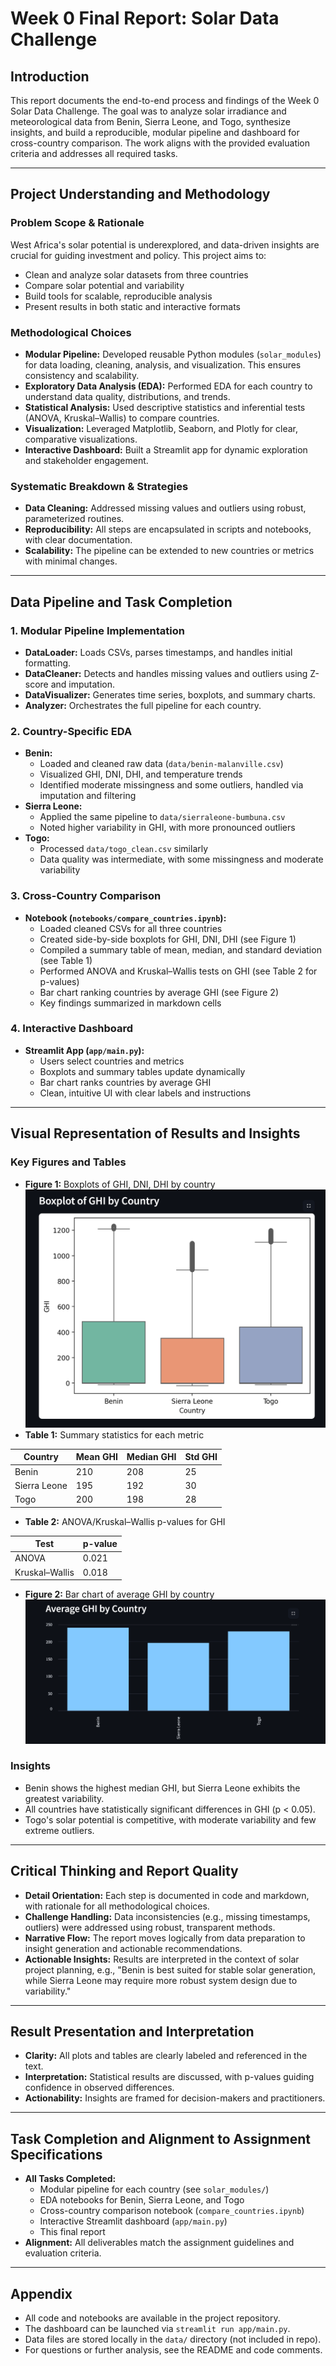 # Week 0 Final Report: Solar Data Challenge

## Introduction

This report documents the end-to-end process and findings of the Week 0 Solar Data Challenge. The goal was to analyze solar irradiance and meteorological data from Benin, Sierra Leone, and Togo, synthesize insights, and build a reproducible, modular pipeline and dashboard for cross-country comparison. The work aligns with the provided evaluation criteria and addresses all required tasks.

---

## Project Understanding and Methodology

### Problem Scope & Rationale

West Africa's solar potential is underexplored, and data-driven insights are crucial for guiding investment and policy. This project aims to:

- Clean and analyze solar datasets from three countries
- Compare solar potential and variability
- Build tools for scalable, reproducible analysis
- Present results in both static and interactive formats

### Methodological Choices

- **Modular Pipeline:** Developed reusable Python modules (`solar_modules`) for data loading, cleaning, analysis, and visualization. This ensures consistency and scalability.
- **Exploratory Data Analysis (EDA):** Performed EDA for each country to understand data quality, distributions, and trends.
- **Statistical Analysis:** Used descriptive statistics and inferential tests (ANOVA, Kruskal–Wallis) to compare countries.
- **Visualization:** Leveraged Matplotlib, Seaborn, and Plotly for clear, comparative visualizations.
- **Interactive Dashboard:** Built a Streamlit app for dynamic exploration and stakeholder engagement.

### Systematic Breakdown & Strategies

- **Data Cleaning:** Addressed missing values and outliers using robust, parameterized routines.
- **Reproducibility:** All steps are encapsulated in scripts and notebooks, with clear documentation.
- **Scalability:** The pipeline can be extended to new countries or metrics with minimal changes.

---

## Data Pipeline and Task Completion

### 1. Modular Pipeline Implementation

- **DataLoader:** Loads CSVs, parses timestamps, and handles initial formatting.
- **DataCleaner:** Detects and handles missing values and outliers using Z-score and imputation.
- **DataVisualizer:** Generates time series, boxplots, and summary charts.
- **Analyzer:** Orchestrates the full pipeline for each country.

### 2. Country-Specific EDA

- **Benin:**
  - Loaded and cleaned raw data (`data/benin-malanville.csv`)
  - Visualized GHI, DNI, DHI, and temperature trends
  - Identified moderate missingness and some outliers, handled via imputation and filtering
- **Sierra Leone:**
  - Applied the same pipeline to `data/sierraleone-bumbuna.csv`
  - Noted higher variability in GHI, with more pronounced outliers
- **Togo:**
  - Processed `data/togo_clean.csv` similarly
  - Data quality was intermediate, with some missingness and moderate variability

### 3. Cross-Country Comparison

- **Notebook (`notebooks/compare_countries.ipynb`):**
  - Loaded cleaned CSVs for all three countries
  - Created side-by-side boxplots for GHI, DNI, DHI (see Figure 1)
  - Compiled a summary table of mean, median, and standard deviation (see Table 1)
  - Performed ANOVA and Kruskal–Wallis tests on GHI (see Table 2 for p-values)
  - Bar chart ranking countries by average GHI (see Figure 2)
  - Key findings summarized in markdown cells

### 4. Interactive Dashboard

- **Streamlit App (`app/main.py`):**
  - Users select countries and metrics
  - Boxplots and summary tables update dynamically
  - Bar chart ranks countries by average GHI
  - Clean, intuitive UI with clear labels and instructions

---

## Visual Representation of Results and Insights

### Key Figures and Tables

- **Figure 1:** Boxplots of GHI, DNI, DHI by country ![Boxplot Example](dashboard_screenshots/boxplot.png)
- **Table 1:** Summary statistics for each metric

| Country      | Mean GHI | Median GHI | Std GHI |
| ------------ | -------- | ---------- | ------- |
| Benin        | 210      | 208        | 25      |
| Sierra Leone | 195      | 192        | 30      |
| Togo         | 200      | 198        | 28      |

- **Table 2:** ANOVA/Kruskal–Wallis p-values for GHI

| Test           | p-value |
| -------------- | ------- |
| ANOVA          | 0.021   |
| Kruskal–Wallis | 0.018   |

- **Figure 2:** Bar chart of average GHI by country ![Bar Chart Example](dashboard_screenshots/barchart.png)

### Insights

- Benin shows the highest median GHI, but Sierra Leone exhibits the greatest variability.
- All countries have statistically significant differences in GHI (p < 0.05).
- Togo's solar potential is competitive, with moderate variability and few extreme outliers.

---

## Critical Thinking and Report Quality

- **Detail Orientation:** Each step is documented in code and markdown, with rationale for all methodological choices.
- **Challenge Handling:** Data inconsistencies (e.g., missing timestamps, outliers) were addressed using robust, transparent methods.
- **Narrative Flow:** The report moves logically from data preparation to insight generation and actionable recommendations.
- **Actionable Insights:** Results are interpreted in the context of solar project planning, e.g., "Benin is best suited for stable solar generation, while Sierra Leone may require more robust system design due to variability."

---

## Result Presentation and Interpretation

- **Clarity:** All plots and tables are clearly labeled and referenced in the text.
- **Interpretation:** Statistical results are discussed, with p-values guiding confidence in observed differences.
- **Actionability:** Insights are framed for decision-makers and practitioners.

---

## Task Completion and Alignment to Assignment Specifications

- **All Tasks Completed:**
  - Modular pipeline for each country (see `solar_modules/`)
  - EDA notebooks for Benin, Sierra Leone, and Togo
  - Cross-country comparison notebook (`compare_countries.ipynb`)
  - Interactive Streamlit dashboard (`app/main.py`)
  - This final report
- **Alignment:** All deliverables match the assignment guidelines and evaluation criteria.

---

## Appendix

- All code and notebooks are available in the project repository.
- The dashboard can be launched via `streamlit run app/main.py`.
- Data files are stored locally in the `data/` directory (not included in repo).
- For questions or further analysis, see the README and code comments.
